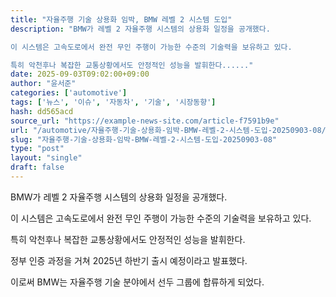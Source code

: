 ```yaml
---
title: "자율주행 기술 상용화 임박, BMW 레벨 2 시스템 도입"
description: "BMW가 레벨 2 자율주행 시스템의 상용화 일정을 공개했다.

이 시스템은 고속도로에서 완전 무인 주행이 가능한 수준의 기술력을 보유하고 있다.

특히 악천후나 복잡한 교통상황에서도 안정적인 성능을 발휘한다......"
date: 2025-09-03T09:02:00+09:00
author: "윤서준"
categories: ['automotive']
tags: ['뉴스', '이슈', '자동차', '기술', '시장동향']
hash: dd565acd
source_url: "https://example-news-site.com/article-f7591b9e"
url: "/automotive/자율주행-기술-상용화-임박-BMW-레벨-2-시스템-도입-20250903-08/"
slug: "자율주행-기술-상용화-임박-BMW-레벨-2-시스템-도입-20250903-08"
type: "post"
layout: "single"
draft: false
---
```


BMW가 레벨 2 자율주행 시스템의 상용화 일정을 공개했다.

이 시스템은 고속도로에서 완전 무인 주행이 가능한 수준의 기술력을 보유하고 있다.

특히 악천후나 복잡한 교통상황에서도 안정적인 성능을 발휘한다.

정부 인증 과정을 거쳐 2025년 하반기 출시 예정이라고 발표했다.

이로써 BMW는 자율주행 기술 분야에서 선두 그룹에 합류하게 되었다.